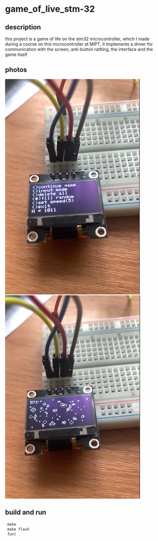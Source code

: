 # game_of_live_stm-32

## description

this project is a game of life on the stm32 microcontroller, which I made during a course on this microcontroller at MIPT, it implements a driver for communication with the screen, anti-button rattling, the interface and the game itself

## photos

![Image alt](https://github.com/Viterfull/game_of_live_stm-32/raw/master/photo.png)
![Image alt](https://github.com/Viterfull/game_of_live_stm-32/raw/master/photo2.png)

## build and run
```
 make
 make flash
 fun)
```
